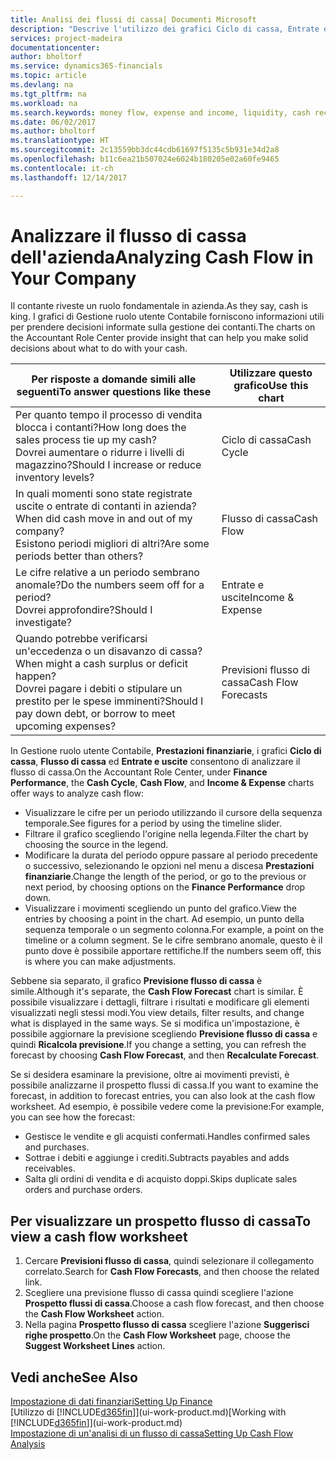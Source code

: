 ```yaml
---
title: Analisi dei flussi di cassa| Documenti Microsoft
description: "Descrive l'utilizzo dei grafici Ciclo di cassa, Entrate e uscite, Flusso di cassa e Previsione flusso di cassa per analizzare i flussi di denaro passati e futuri in entrata e in uscita dalla società."
services: project-madeira
documentationcenter: 
author: bholtorf
ms.service: dynamics365-financials
ms.topic: article
ms.devlang: na
ms.tgt_pltfrm: na
ms.workload: na
ms.search.keywords: money flow, expense and income, liquidity, cash receipts minus cash payments, Cartera
ms.date: 06/02/2017
ms.author: bholtorf
ms.translationtype: HT
ms.sourcegitcommit: 2c13559bb3dc44cdb61697f5135c5b931e34d2a8
ms.openlocfilehash: b11c6ea21b507024e6024b180205e02a60fe9465
ms.contentlocale: it-ch
ms.lasthandoff: 12/14/2017

---
```

# <a name="analyzing-cash-flow-in-your-company"></a><span data-ttu-id="b9c07-103">Analizzare il flusso di cassa dell'azienda</span><span class="sxs-lookup"><span data-stu-id="b9c07-103">Analyzing Cash Flow in Your Company</span></span>
<span data-ttu-id="b9c07-104">Il contante riveste un ruolo fondamentale in azienda.</span><span class="sxs-lookup"><span data-stu-id="b9c07-104">As they say, cash is king.</span></span> <span data-ttu-id="b9c07-105">I grafici di Gestione ruolo utente Contabile forniscono informazioni utili per prendere decisioni informate sulla gestione dei contanti.</span><span class="sxs-lookup"><span data-stu-id="b9c07-105">The charts on the Accountant Role Center provide insight that can help you make solid decisions about what to do with your cash.</span></span>  

| <span data-ttu-id="b9c07-106">Per risposte a domande simili alle seguenti</span><span class="sxs-lookup"><span data-stu-id="b9c07-106">To answer questions like these</span></span> | <span data-ttu-id="b9c07-107">Utilizzare questo grafico</span><span class="sxs-lookup"><span data-stu-id="b9c07-107">Use this chart</span></span> |
| --- | --- |
| <span data-ttu-id="b9c07-108">Per quanto tempo il processo di vendita blocca i contanti?</span><span class="sxs-lookup"><span data-stu-id="b9c07-108">How long does the sales process tie up my cash?</span></span></br> <span data-ttu-id="b9c07-109">Dovrei aumentare o ridurre i livelli di magazzino?</span><span class="sxs-lookup"><span data-stu-id="b9c07-109">Should I increase or reduce inventory levels?</span></span> |<span data-ttu-id="b9c07-110">Ciclo di cassa</span><span class="sxs-lookup"><span data-stu-id="b9c07-110">Cash Cycle</span></span> |
| <span data-ttu-id="b9c07-111">In quali momenti sono state registrate uscite o entrate di contanti in azienda?</span><span class="sxs-lookup"><span data-stu-id="b9c07-111">When did cash move in and out of my company?</span></span></br> <span data-ttu-id="b9c07-112">Esistono periodi migliori di altri?</span><span class="sxs-lookup"><span data-stu-id="b9c07-112">Are some periods better than others?</span></span> |<span data-ttu-id="b9c07-113">Flusso di cassa</span><span class="sxs-lookup"><span data-stu-id="b9c07-113">Cash Flow</span></span> |
| <span data-ttu-id="b9c07-114">Le cifre relative a un periodo sembrano anomale?</span><span class="sxs-lookup"><span data-stu-id="b9c07-114">Do the numbers seem off for a period?</span></span></br> <span data-ttu-id="b9c07-115">Dovrei approfondire?</span><span class="sxs-lookup"><span data-stu-id="b9c07-115">Should I investigate?</span></span> |<span data-ttu-id="b9c07-116">Entrate e uscite</span><span class="sxs-lookup"><span data-stu-id="b9c07-116">Income & Expense</span></span> |
| <span data-ttu-id="b9c07-117">Quando potrebbe verificarsi un'eccedenza o un disavanzo di cassa?</span><span class="sxs-lookup"><span data-stu-id="b9c07-117">When might a cash surplus or deficit happen?</span></span></br> <span data-ttu-id="b9c07-118">Dovrei pagare i debiti o stipulare un prestito per le spese imminenti?</span><span class="sxs-lookup"><span data-stu-id="b9c07-118">Should I pay down debt, or borrow to meet upcoming expenses?</span></span> |<span data-ttu-id="b9c07-119">Previsioni flusso di cassa</span><span class="sxs-lookup"><span data-stu-id="b9c07-119">Cash Flow Forecasts</span></span> |

<span data-ttu-id="b9c07-120">In Gestione ruolo utente Contabile, **Prestazioni finanziarie**, i grafici **Ciclo di cassa**, **Flusso di cassa** ed **Entrate e uscite** consentono di analizzare il flusso di cassa.</span><span class="sxs-lookup"><span data-stu-id="b9c07-120">On the Accountant Role Center, under **Finance Performance**, the **Cash Cycle**, **Cash Flow**, and **Income & Expense** charts offer ways to analyze cash flow:</span></span>  

* <span data-ttu-id="b9c07-121">Visualizzare le cifre per un periodo utilizzando il cursore della sequenza temporale.</span><span class="sxs-lookup"><span data-stu-id="b9c07-121">See figures for a period by using the timeline slider.</span></span>  
* <span data-ttu-id="b9c07-122">Filtrare il grafico scegliendo l'origine nella legenda.</span><span class="sxs-lookup"><span data-stu-id="b9c07-122">Filter the chart by choosing the source in the legend.</span></span>  
* <span data-ttu-id="b9c07-123">Modificare la durata del periodo oppure passare al periodo precedente o successivo, selezionando le opzioni nel menu a discesa **Prestazioni finanziarie**.</span><span class="sxs-lookup"><span data-stu-id="b9c07-123">Change the length of the period, or go to the previous or next period, by choosing options on the **Finance Performance** drop down.</span></span>  
* <span data-ttu-id="b9c07-124">Visualizzare i movimenti scegliendo un punto del grafico.</span><span class="sxs-lookup"><span data-stu-id="b9c07-124">View the entries by choosing a point in the chart.</span></span> <span data-ttu-id="b9c07-125">Ad esempio, un punto della sequenza temporale o un segmento colonna.</span><span class="sxs-lookup"><span data-stu-id="b9c07-125">For example, a point on the timeline or a column segment.</span></span> <span data-ttu-id="b9c07-126">Se le cifre sembrano anomale, questo è il punto dove è possibile apportare rettifiche.</span><span class="sxs-lookup"><span data-stu-id="b9c07-126">If the numbers seem off, this is where you can make adjustments.</span></span>  

<span data-ttu-id="b9c07-127">Sebbene sia separato, il grafico **Previsione flusso di cassa** è simile.</span><span class="sxs-lookup"><span data-stu-id="b9c07-127">Although it's separate, the **Cash Flow Forecast** chart is similar.</span></span> <span data-ttu-id="b9c07-128">È possibile visualizzare i dettagli, filtrare i risultati e modificare gli elementi visualizzati negli stessi modi.</span><span class="sxs-lookup"><span data-stu-id="b9c07-128">You view details, filter results, and change what is displayed in the same ways.</span></span> <span data-ttu-id="b9c07-129">Se si modifica un'impostazione, è possibile aggiornare la previsione scegliendo **Previsione flusso di cassa** e quindi **Ricalcola previsione**.</span><span class="sxs-lookup"><span data-stu-id="b9c07-129">If you change a setting, you can refresh the forecast by choosing **Cash Flow Forecast**, and then **Recalculate Forecast**.</span></span>

<span data-ttu-id="b9c07-130">Se si desidera esaminare la previsione, oltre ai movimenti previsti, è possibile analizzarne il prospetto flussi di cassa.</span><span class="sxs-lookup"><span data-stu-id="b9c07-130">If you want to examine the forecast, in addition to forecast entries, you can also look at the cash flow worksheet.</span></span> <span data-ttu-id="b9c07-131">Ad esempio, è possibile vedere come la previsione:</span><span class="sxs-lookup"><span data-stu-id="b9c07-131">For example, you can see how the forecast:</span></span>

* <span data-ttu-id="b9c07-132">Gestisce le vendite e gli acquisti confermati.</span><span class="sxs-lookup"><span data-stu-id="b9c07-132">Handles confirmed sales and purchases.</span></span>  
* <span data-ttu-id="b9c07-133">Sottrae i debiti e aggiunge i crediti.</span><span class="sxs-lookup"><span data-stu-id="b9c07-133">Subtracts payables and adds receivables.</span></span>  
* <span data-ttu-id="b9c07-134">Salta gli ordini di vendita e di acquisto doppi.</span><span class="sxs-lookup"><span data-stu-id="b9c07-134">Skips duplicate sales orders and purchase orders.</span></span>  

## <a name="to-view-a-cash-flow-worksheet"></a><span data-ttu-id="b9c07-135">Per visualizzare un prospetto flusso di cassa</span><span class="sxs-lookup"><span data-stu-id="b9c07-135">To view a cash flow worksheet</span></span>
1. <span data-ttu-id="b9c07-136">Cercare **Previsioni flusso di cassa**, quindi selezionare il collegamento correlato.</span><span class="sxs-lookup"><span data-stu-id="b9c07-136">Search for **Cash Flow Forecasts**, and then choose the related link.</span></span>  
2. <span data-ttu-id="b9c07-137">Scegliere una previsione flusso di cassa quindi scegliere l'azione **Prospetto flussi di cassa**.</span><span class="sxs-lookup"><span data-stu-id="b9c07-137">Choose a cash flow forecast, and then choose the **Cash Flow Worksheet** action.</span></span>  
3. <span data-ttu-id="b9c07-138">Nella pagina **Prospetto flusso di cassa** scegliere l'azione **Suggerisci righe prospetto**.</span><span class="sxs-lookup"><span data-stu-id="b9c07-138">On the **Cash Flow Worksheet** page, choose the **Suggest Worksheet Lines** action.</span></span>  

## <a name="see-also"></a><span data-ttu-id="b9c07-139">Vedi anche</span><span class="sxs-lookup"><span data-stu-id="b9c07-139">See Also</span></span>
[<span data-ttu-id="b9c07-140">Impostazione di dati finanziari</span><span class="sxs-lookup"><span data-stu-id="b9c07-140">Setting Up Finance</span></span>](finance-setup-finance.md)  
<span data-ttu-id="b9c07-141">[Utilizzo di [!INCLUDE[d365fin](includes/d365fin_md.md)]](ui-work-product.md)</span><span class="sxs-lookup"><span data-stu-id="b9c07-141">[Working with [!INCLUDE[d365fin](includes/d365fin_md.md)]](ui-work-product.md)</span></span>  
[<span data-ttu-id="b9c07-142">Impostazione di un'analisi di un flusso di cassa</span><span class="sxs-lookup"><span data-stu-id="b9c07-142">Setting Up Cash Flow Analysis</span></span>](finance-setup-cash-flow-analyses.md)  

